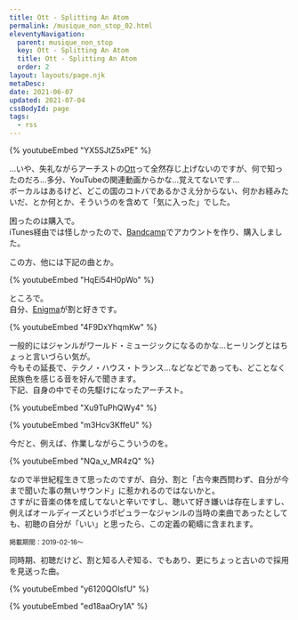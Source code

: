 ```yaml
---
title: Ott - Splitting An Atom
permalink: /musique_non_stop_02.html
eleventyNavigation:
  parent: musique_non_stop
  key: Ott - Splitting An Atom
  title: Ott - Splitting An Atom
  order: 2
layout: layouts/page.njk
metaDesc:
date: 2021-06-07
updated: 2021-07-04
cssBodyId: page
tags:
  - rss
---
```


{% youtubeEmbed "YX5SJtZ5xPE" %}

…いや、失礼ながらアーチストの[Ott](<https://en.wikipedia.org/wiki/Ott_(record_producer)>)って全然存じ上げないのですが、何で知ったのだろ…多分、YouTubeの関連動画からかな…覚えてないです…  
ボーカルはあるけど、どこの国のコトバであるかさえ分からない、何かお経みたいだ、とか何とか、そういうのを含めて「気に入った」でした。  

困ったのは購入で。  
iTunes経由では怪しかったので、[Bandcamp](https://ottsonic.bandcamp.com/)でアカウントを作り、購入しました。

この方、他には下記の曲とか。

{% youtubeEmbed "HqEi54H0pWo" %}

ところで。  
自分、[Enigma](https://ja.wikipedia.org/wiki/%E3%82%A8%E3%83%8B%E3%82%B0%E3%83%9E_%28%E3%83%9F%E3%83%A5%E3%83%BC%E3%82%B8%E3%82%B7%E3%83%A3%E3%83%B3%29)が割と好きです。

{% youtubeEmbed "4F9DxYhqmKw" %}

一般的にはジャンルがワールド・ミュージックになるのかな…ヒーリングとはちょっと言いづらい気が。  
今もその延長で、テクノ・ハウス・トランス…などなどであっても、どことなく民族色を感じる音を好んで聞きます。  
下記、自身の中でその先駆けになったアーチスト。

{% youtubeEmbed "Xu9TuPhQWy4" %}

{% youtubeEmbed "m3Hcv3KffeU" %}

今だと、例えば、作業しながらこういうのを。

{% youtubeEmbed "NQa_v_MR4zQ" %}

なので半世紀程生きて思ったのですが、自分、割と「古今東西問わず、自分が今まで聞いた事の無いサウンド」に惹かれるのではないかと。  
さすがに音楽の体を成してないと辛いですし、聴いて好き嫌いは存在しますし、例えばオールディーズというポピュラーなジャンルの当時の楽曲であったとしても、初聴の自分が「いい」と思ったら、この定義の範疇に含まれます。

<small>掲載期間：2019-02-16〜</small>

同時期、初聴だけど、割と知る人ぞ知る、でもあり、更にちょっと古いので採用を見送った曲。

{% youtubeEmbed "y6120QOlsfU" %}

{% youtubeEmbed "ed18aaOry1A" %}
